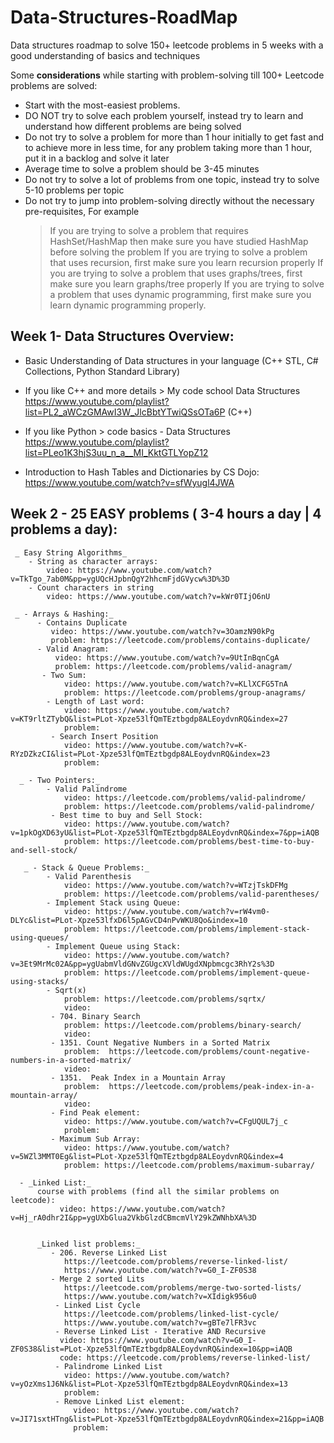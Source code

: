 # Data-Structures-RoadMap
Data structures roadmap to solve 150+ leetcode problems in 5 weeks with a good understanding of basics and techniques

Some **considerations** while starting with problem-solving till 100+ Leetcode problems are solved:

- Start with the most-easiest problems.
- DO NOT try to solve each problem yourself, instead try to learn and understand how different problems are being solved
- Do not try to solve a problem for more than 1 hour initially to get fast and to achieve more in less time, for any problem taking more than 1 hour, put it in a backlog and solve it later
- Average time to solve a problem should be 3-45 minutes
- Do not try to solve a lot of problems from one topic, instead try to solve 5-10 problems per topic
- Do not try to jump into problem-solving directly without the necessary pre-requisites, For example
  > If you are trying to solve a problem that requires HashSet/HashMap then make sure you have studied HashMap before solving the problem
  > If you are trying to solve a problem that uses recursion, first make sure you learn recursion properly
  > If you are trying to solve a problem that uses graphs/trees, first make sure you learn graphs/tree properly
  > If you are trying to solve a problem that uses dynamic programming, first make sure you learn dynamic programming properly.
  
## Week 1- Data Structures Overview:
 
- Basic Understanding of Data structures in your language (C++ STL, C# Collections, Python Standard Library)
- If you like C++ and more details > My code school Data Structures
        https://www.youtube.com/playlist?list=PL2_aWCzGMAwI3W_JlcBbtYTwiQSsOTa6P (C++)
- If you like Python > code basics - Data Structures   
        https://www.youtube.com/playlist?list=PLeo1K3hjS3uu_n_a__MI_KktGTLYopZ12
        
- Introduction to Hash Tables and Dictionaries by CS Dojo:
        https://www.youtube.com/watch?v=sfWyugl4JWA   
        
## Week 2 - 25 EASY problems ( 3-4 hours a day | 4 problems a day):
    
     _ Easy String Algorithms_
        - String as character arrays:
            video: https://www.youtube.com/watch?v=TkTgo_7ab0M&pp=ygUQcHJpbnQgY2hhcmFjdGVycw%3D%3D
        - Count characters in string
            video: https://www.youtube.com/watch?v=kWr0TIjO6nU
    
     _ - Arrays & Hashing:_
          - Contains Duplicate
             video: https://www.youtube.com/watch?v=3OamzN90kPg
             problem: https://leetcode.com/problems/contains-duplicate/
          - Valid Anagram:
              video: https://www.youtube.com/watch?v=9UtInBqnCgA
              problem: https://leetcode.com/problems/valid-anagram/
           - Two Sum:
                video: https://www.youtube.com/watch?v=KLlXCFG5TnA
                problem: https://leetcode.com/problems/group-anagrams/
            - Length of Last word:
                video: https://www.youtube.com/watch?v=KT9rltZTybQ&list=PLot-Xpze53lfQmTEztbgdp8ALEoydvnRQ&index=27
                problem:
             - Search Insert Position
                video: https://www.youtube.com/watch?v=K-RYzDZkzCI&list=PLot-Xpze53lfQmTEztbgdp8ALEoydvnRQ&index=23
                problem: 
      
      _ - Two Pointers:_
            - Valid Palindrome
                video: https://leetcode.com/problems/valid-palindrome/         
                problem: https://leetcode.com/problems/valid-palindrome/
             - Best time to buy and Sell Stock:
                video: https://www.youtube.com/watch?v=1pkOgXD63yU&list=PLot-Xpze53lfQmTEztbgdp8ALEoydvnRQ&index=7&pp=iAQB
                problem: https://leetcode.com/problems/best-time-to-buy-and-sell-stock/
      
       _ - Stack & Queue Problems:_
            - Valid Parenthesis
                video: https://www.youtube.com/watch?v=WTzjTskDFMg
                problem: https://leetcode.com/problems/valid-parentheses/
            - Implement Stack using Queue:
                video: https://www.youtube.com/watch?v=rW4vm0-DLYc&list=PLot-Xpze53lfxD6l5pAGvCD4nPvWKU8Qo&index=10
                problem: https://leetcode.com/problems/implement-stack-using-queues/
            - Implement Queue using Stack:
                video: https://www.youtube.com/watch?v=3Et9MrMc02A&pp=ygUabmVldGNvZGUgcXVldWUgdXNpbmcgc3RhY2s%3D
                problem: https://leetcode.com/problems/implement-queue-using-stacks/
            - Sqrt(x)
                problem: https://leetcode.com/problems/sqrtx/
                video:
             - 704. Binary Search
                problem: https://leetcode.com/problems/binary-search/
                video:   
             - 1351. Count Negative Numbers in a Sorted Matrix
                problem:  https://leetcode.com/problems/count-negative-numbers-in-a-sorted-matrix/
                video: 
             - 1351.  Peak Index in a Mountain Array
                problem:  https://leetcode.com/problems/peak-index-in-a-mountain-array/
                video:
             - Find Peak element:
                video: https://www.youtube.com/watch?v=CFgUQUL7j_c   
                problem: 
             - Maximum Sub Array:
                video: https://www.youtube.com/watch?v=5WZl3MMT0Eg&list=PLot-Xpze53lfQmTEztbgdp8ALEoydvnRQ&index=4
                problem: https://leetcode.com/problems/maximum-subarray/
     
      - _Linked List:_
          course with problems (find all the similar problems on leetcode):
               video: https://www.youtube.com/watch?v=Hj_rA0dhr2I&pp=ygUXbGlua2VkbGlzdCBmcmVlY29kZWNhbXA%3D
      
          
          _Linked list problems:_
             - 206. Reverse Linked List
                https://leetcode.com/problems/reverse-linked-list/
                https://www.youtube.com/watch?v=G0_I-ZF0S38
             - Merge 2 sorted Lits
                https://leetcode.com/problems/merge-two-sorted-lists/
                https://www.youtube.com/watch?v=XIdigk956u0
              - Linked List Cycle
                https://leetcode.com/problems/linked-list-cycle/
                https://www.youtube.com/watch?v=gBTe7lFR3vc
              - Reverse Linked List - Iterative AND Recursive
               video: https://www.youtube.com/watch?v=G0_I-ZF0S38&list=PLot-Xpze53lfQmTEztbgdp8ALEoydvnRQ&index=10&pp=iAQB
               code: https://leetcode.com/problems/reverse-linked-list/
              - Palindrome Linked List 
                video: https://www.youtube.com/watch?v=yOzXms1J6Nk&list=PLot-Xpze53lfQmTEztbgdp8ALEoydvnRQ&index=13
                problem: 
              - Remove Linked List element:
                  video: https://www.youtube.com/watch?v=JI71sxtHTng&list=PLot-Xpze53lfQmTEztbgdp8ALEoydvnRQ&index=21&pp=iAQB
                  problem: 

